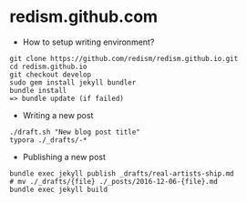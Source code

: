 # redism.github.com

* How to setup writing environment?

```
git clone https://github.com/redism/redism.github.io.git
cd redism.github.io
git checkout develop
sudo gem install jekyll bundler
bundle install
=> bundle update (if failed)
```

* Writing a new post

```
./draft.sh "New blog post title"
typora ./_drafts/-*
```

* Publishing a new post

```
bundle exec jekyll publish _drafts/real-artists-ship.md
# mv ./_drafts/{file} ./_posts/2016-12-06-{file}.md
bundle exec jekyll build
```



